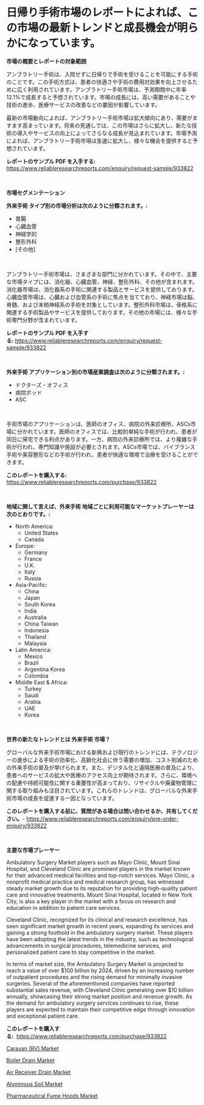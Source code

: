 <p><h1>日帰り手術市場のレポートによれば、この市場の最新トレンドと成長機会が明らかになっています。</h1></p><p><strong>市場の概要とレポートの対象範囲</strong></p>
<p><p>アンブラトリー手術は、入院せずに日帰りで手術を受けることを可能にする手術のことです。この手術方式は、患者の快適さや手術の費用対効果を向上させるために広く利用されています。アンブラトリー手術市場は、予測期間中に年率12.1%で成長すると予想されています。市場の成長には、高い需要があることや技術の進歩、医療サービスの改善などの要因が影響しています。</p><p>最新の市場動向によれば、アンブラトリー手術市場は拡大傾向にあり、需要がますます高まっています。将来の見通しでは、この市場はさらに拡大し、新たな技術の導入やサービスの向上によってさらなる成長が見込まれています。市場予測によれば、アンブラトリー手術市場は急速に拡大し、様々な機会を提供すると予想されています。</p></p>
<p><strong>レポートのサンプル PDF を入手する:</strong> <a href="https://www.reliableresearchreports.com/enquiry/request-sample/933822">https://www.reliableresearchreports.com/enquiry/request-sample/933822</a></p>
<p>&nbsp;</p>
<p><strong>市場セグメンテーション</strong></p>
<p><strong>外来手術 タイプ別の市場分析は次のように分類されます。:</strong></p>
<p><ul><li>胃腸</li><li>心臓血管</li><li>神経学的</li><li>整形外科</li><li>[その他]</li></ul></p>
<p>&nbsp;</p>
<p><p>アンブラトリー手術市場は、さまざまな部門に分かれています。その中で、主要な市場タイプには、消化器、心臓血管、神経、整形外科、その他が含まれます。消化器市場は、消化器系の手術に関連する製品とサービスを提供しております。心臓血管市場は、心臓および血管系の手術に焦点を当てており、神経市場は脳、脊髄、および末梢神経系の手術を対象としています。整形外科市場は、骨格系に関連する手術製品やサービスを提供しております。その他の市場には、様々な手術専門分野が含まれています。</p></p>
<p><strong>レポートのサンプル PDF を入手する:</strong>&nbsp;<a href="https://www.reliableresearchreports.com/enquiry/request-sample/933822">https://www.reliableresearchreports.com/enquiry/request-sample/933822</a></p>
<p>&nbsp;</p>
<p><strong> 外来手術 アプリケーション別の市場産業調査は次のように分類されます。:</strong></p>
<p><ul><li>ドクターズ・オフィス</li><li>病院ポッド</li><li>ASC</li></ul></p>
<p>&nbsp;</p>
<p><p>手術市場のアプリケーションは、医師のオフィス、病院の外来診療所、ASCs市場に分かれています。医師のオフィスでは、比較的単純な手術が行われ、患者が同日に帰宅できる利点があります。一方、病院の外来診療所では、より複雑な手術が行われ、専門知識や施設が必要とされます。ASCs市場では、バイブランス手術や美容整形などの手術が行われ、患者が快適な環境で治療を受けることができます。</p></p>
<p><strong>このレポートを購入する:</strong>&nbsp; <a href="https://www.reliableresearchreports.com/purchase/933822">https://www.reliableresearchreports.com/purchase/933822</a></p>
<p>&nbsp;</p>
<p><strong>地域に関して言えば、外来手術 地域ごとに利用可能なマーケットプレーヤーは次のとおりです。:</strong></p>
<p><ul>
    <li>
        North America:
        <ul>
            <li>United States</li>
            <li>Canada</li>
        </ul>
    </li>
    <li>
        Europe:
        <ul>
            <li>Germany</li>
            <li>France</li>
            <li>U.K.</li>
            <li>Italy</li>
            <li>Russia</li>
        </ul>
    </li>
    <li>
        Asia-Pacific:
        <ul>
            <li>China</li>
            <li>Japan</li>
            <li>South Korea</li>
            <li>India</li>
            <li>Australia</li>
            <li>China Taiwan</li>
            <li>Indonesia</li>
            <li>Thailand</li>
            <li>Malaysia</li>
        </ul>
    </li>
    <li>
        Latin America:
        <ul>
            <li>Mexico</li>
            <li>Brazil</li>
            <li>Argentina Korea</li>
            <li>Colombia</li>
        </ul>
    </li>
    <li>
        Middle East & Africa:
        <ul>
            <li>Turkey</li>
            <li>Saudi</li>
            <li>Arabia</li>
            <li>UAE</li>
            <li>Korea</li>
        </ul>
    </li>
    </ul></p>
<p>&nbsp;</p>
<p><strong>世界の新たなトレンドとは 外来手術 市場？</strong></p>
<p><p>グローバルな外来手術市場における新興および現行のトレンドには、テクノロジーの進歩による手術の効率化、高齢化社会に伴う需要の増加、コスト削減のための外来手術の普及が挙げられます。また、デジタル化と遠隔医療の普及により、患者へのサービスの拡大や医療のアクセス向上が期待されます。さらに、環境への配慮や持続可能性に関する重要性が高まっており、リサイクルや廃棄物管理に関する取り組みも注目されています。これらのトレンドは、グローバルな外来手術市場の成長を促進する一因となっています。</p></p>
<p><strong>このレポートを購入する前に、質問がある場合は問い合わせるか、共有してください。</strong>- <a href="https://www.reliableresearchreports.com/enquiry/pre-order-enquiry/933822">https://www.reliableresearchreports.com/enquiry/pre-order-enquiry/933822</a></p>
<p>&nbsp;</p>
<p><strong>主要な市場プレーヤー</strong></p>
<p><p>Ambulatory Surgery Market players such as Mayo Clinic, Mount Sinai Hospital, and Cleveland Clinic are prominent players in the market known for their advanced medical facilities and top-notch services. Mayo Clinic, a nonprofit medical practice and medical research group, has witnessed steady market growth due to its reputation for providing high-quality patient care and innovative treatments. Mount Sinai Hospital, located in New York City, is also a key player in the market with a focus on research and education in addition to patient care services.</p><p>Cleveland Clinic, recognized for its clinical and research excellence, has seen significant market growth in recent years, expanding its services and gaining a strong foothold in the ambulatory surgery market. These players have been adopting the latest trends in the industry, such as technological advancements in surgical procedures, telemedicine services, and personalized patient care to stay competitive in the market.</p><p>In terms of market size, the Ambulatory Surgery Market is projected to reach a value of over $100 billion by 2024, driven by an increasing number of outpatient procedures and the rising demand for minimally invasive surgeries. Several of the aforementioned companies have reported substantial sales revenue, with Cleveland Clinic generating over $10 billion annually, showcasing their strong market position and revenue growth. As the demand for ambulatory surgery services continues to rise, these players are expected to maintain their competitive edge through innovation and exceptional patient care.</p></p>
<p><strong>このレポートを購入する:</strong>&nbsp;&nbsp;<a href="https://www.reliableresearchreports.com/purchase/933822">https://www.reliableresearchreports.com/purchase/933822</a></p>
<p><p><a href="https://github.com/markusgodoy/Market-Research-Report-List-2/blob/main/caravan-rv-market.md">Caravan (RV) Market</a></p><p><a href="https://view.publitas.com/reportprime-1/insights-into-boiler-drain-market-size-analysing-market-share-trends-and-growth-from-2024-to-2031/">Boiler Drain Market</a></p><p><a href="https://view.publitas.com/reportprime-1/air-receiver-drain-market-offer-valuable-insights-into-market-size-market-share-market-trends-and-projections-spanning-from-2024-to-2031/">Air Receiver Drain Market</a></p><p><a href="https://github.com/luckyshygirl/Market-Research-Report-List-3/blob/main/aluminous-soil-market.md">Aluminous Soil Market</a></p><p><a href="https://unruly-ladybug-44b.notion.site/Pharmaceutical-Fume-Hoods-Market-Size-Reflecting-a-Forecast-Till-2031-Market-By-Type-By-Applicatio-fe192c6bde6d41fa933c261002bf6677">Pharmaceutical Fume Hoods Market</a></p></p>